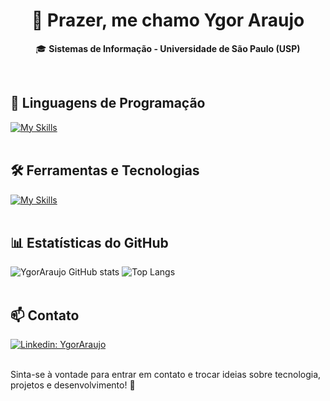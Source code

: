 <h1 align="center">👋 Prazer, me chamo Ygor Araujo</h1>

<p align="center">
  🎓 <strong>Sistemas de Informação - Universidade de São Paulo (USP)</strong><br>
</p>
<br>

## 🚀 Linguagens de Programação
[![My Skills](https://skillicons.dev/icons?i=java,python,c,html,css,javascript,sql)](https://skillicons.dev)
<br><br>

## 🛠️ Ferramentas e Tecnologias
[![My Skills](https://skillicons.dev/icons?i=spring,qt,git,github,postman,mysql,trello,vscode,eclipse)](https://skillicons.dev)
<br><br>

## 📊 Estatísticas do GitHub
![YgorAraujo GitHub stats](https://github-readme-stats.vercel.app/api?username=YgorAraujo&show_icons=true&theme=radical)
![Top Langs](https://github-readme-stats.vercel.app/api/top-langs/?username=YgorAraujo&layout=compact&theme=radical)
<br><br>

## 📫 Contato
[![Linkedin: YgorAraujo](https://img.shields.io/badge/-YgorAraujo-blue?style=flat-square&logo=Linkedin&logoColor=white&link=https://www.linkedin.com/in/contygor/)](https://www.linkedin.com/in/contygor/)
<br><br>

Sinta-se à vontade para entrar em contato e trocar ideias sobre tecnologia, projetos e desenvolvimento! 🚀
